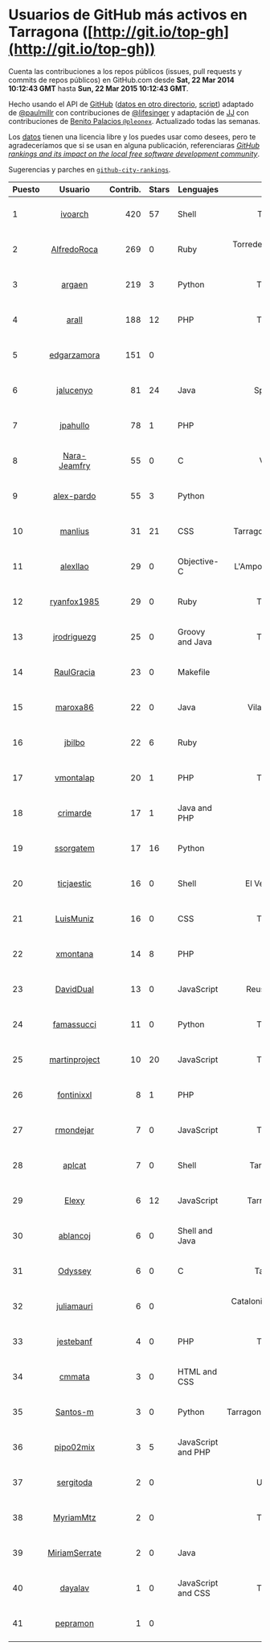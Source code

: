 # Usuarios de GitHub más activos en Tarragona ([http://git.io/top-gh](http://git.io/top-gh))



  Cuenta las contribuciones a los repos públicos (issues, pull requests y commits de repos públicos) en GitHub.com desde  **Sat, 22 Mar 2014 10:12:43 GMT** hasta **Sun, 22 Mar 2015 10:12:43 GMT**.

  Hecho usando el API de [GitHub](http://github.com) ([datos en otro directorio](https://github.com/JJ/top-github-users-data/tree/master/data), [script](https://github.com/JJ/top-github-users)) adaptado de [@paulmillr](https://github.com/paulmillr) con contribuciones de [@lifesinger](https://github.com/lifesinger) y adaptación de [JJ](http://jj.github.io) con contribuciones de [Benito Palacios `@pleonex`](http://github.com/pleonex). Actualizado todas las semanas.

  Los [datos](https://github.com/JJ/top-github-users-data/tree/master/data) tienen una licencia libre y los puedes usar como desees, pero te agradeceríamos que si se usan en alguna publicación, referenciaras [*GitHub rankings and its impact on the local free software development community*](https://thewinnower.com/papers/github-rankings-and-its-impact-on-the-local-free-software-development-community).

  Sugerencias y parches en [`github-city-rankings`](http://github.com/JJ/github-city-rankings).


| Puesto   |  Usuario  |Contrib.| Stars | Lenguajes   |      Lugar      |  Avatar  |
|----------|:---------:|-------:|-------|-------------|:---------------:|----------|
| 1 | [ivoarch](https://github.com/ivoarch) | 420 | 57 | Shell | Tarragona/Spain | <img src='https://avatars0.githubusercontent.com/u/677124?v=3&s=64' width='64' height='64' title='Ivaylo Kuzev'> |
| 2 | [AlfredoRoca](https://github.com/AlfredoRoca) | 269 | 0 | Ruby | Torredembarra - Tarragona - Spain | <img src='https://avatars1.githubusercontent.com/u/8455554?v=3&s=64' width='64' height='64' title='Alfredo Roca'> |
| 3 | [argaen](https://github.com/argaen) | 219 | 3 | Python | Tarragona, Spain | <img src='https://avatars2.githubusercontent.com/u/3578154?v=3&s=64' width='64' height='64' title='Manu'> |
| 4 | [arall](https://github.com/arall) | 188 | 12 | PHP | Tarragona, Spain | <img src='https://avatars1.githubusercontent.com/u/1453137?v=3&s=64' width='64' height='64' title='Gerard Arall'> |
| 5 | [edgarzamora](https://github.com/edgarzamora) | 151 | 0 |  | Tarragona | <img src='https://avatars0.githubusercontent.com/u/4320475?v=3&s=64' width='64' height='64' title='Edgar Zamora Gómez'> |
| 6 | [jalucenyo](https://github.com/jalucenyo) | 81 | 24 | Java | Spain - Tarragona | <img src='https://avatars2.githubusercontent.com/u/1618926?v=3&s=64' width='64' height='64' title='Jose Antonio Luceño Castilla'> |
| 7 | [jpahullo](https://github.com/jpahullo) | 78 | 1 | PHP | Tarragona | <img src='https://avatars0.githubusercontent.com/u/2048296?v=3&s=64' width='64' height='64' title='Jordi Pujol-Ahulló'> |
| 8 | [Nara-Jeamfry](https://github.com/Nara-Jeamfry) | 55 | 0 | C | Valls, tarragona | <img src='https://avatars2.githubusercontent.com/u/1052372?v=3&s=64' width='64' height='64' title='Nara Jeamfry'> |
| 9 | [alex-pardo](https://github.com/alex-pardo) | 55 | 3 | Python | Tarragona | <img src='https://avatars3.githubusercontent.com/u/2378470?v=3&s=64' width='64' height='64' title='Alex Pardo'> |
| 10 | [manlius](https://github.com/manlius) | 31 | 21 | CSS | Tarragona (Catalunya, Spain) | <img src='https://avatars2.githubusercontent.com/u/5968066?v=3&s=64' width='64' height='64' title='Manlio De Domenico'> |
| 11 | [alexllao](https://github.com/alexllao) | 29 | 0 | Objective-C | L'Ampolla (Tarragona, Spain) | <img src='https://avatars3.githubusercontent.com/u/8004573?v=3&s=64' width='64' height='64' title='Àlex Llaó'> |
| 12 | [ryanfox1985](https://github.com/ryanfox1985) | 29 | 0 | Ruby | Tarragona, Spain | <img src='https://avatars1.githubusercontent.com/u/1152728?v=3&s=64' width='64' height='64' title='Guillermo Guerrero Ibarra'> |
| 13 | [jrodriguezg](https://github.com/jrodriguezg) | 25 | 0 | Groovy and Java | Tarragona, Spain | <img src='https://avatars2.githubusercontent.com/u/3486118?v=3&s=64' width='64' height='64' title='Juan Manuel Rodriguez Garcia'> |
| 14 | [RaulGracia](https://github.com/RaulGracia) | 23 | 0 | Makefile | Tarragona | <img src='https://avatars0.githubusercontent.com/u/717112?v=3&s=64' width='64' height='64' title='Raúl'> |
| 15 | [maroxa86](https://github.com/maroxa86) | 22 | 0 | Java | Vila-seca(Tarragona) | <img src='https://avatars0.githubusercontent.com/u/1799202?v=3&s=64' width='64' height='64' title='Xavier'> |
| 16 | [jbilbo](https://github.com/jbilbo) | 22 | 6 | Ruby | Tarragona | <img src='https://avatars1.githubusercontent.com/u/111434?v=3&s=64' width='64' height='64' title='Jonathan Hernandez'> |
| 17 | [vmontalap](https://github.com/vmontalap) | 20 | 1 | PHP | Tarragona, Spain | <img src='https://avatars0.githubusercontent.com/u/2786323?v=3&s=64' width='64' height='64' title='vmontala'> |
| 18 | [crimarde](https://github.com/crimarde) | 17 | 1 | Java and PHP | Tarragona | <img src='https://avatars3.githubusercontent.com/u/3915135?v=3&s=64' width='64' height='64' title='Chris'> |
| 19 | [ssorgatem](https://github.com/ssorgatem) | 17 | 16 | Python | Tarragona | <img src='https://avatars1.githubusercontent.com/u/108138?v=3&s=64' width='64' height='64' title='Adrià Cereto Massagué'> |
| 20 | [ticjaestic](https://github.com/ticjaestic) | 16 | 0 | Shell | El Vendrell (Tarragona) | <img src='https://avatars0.githubusercontent.com/u/1767358?v=3&s=64' width='64' height='64' title='Víctor Sánchez'> |
| 21 | [LuisMuniz](https://github.com/LuisMuniz) | 16 | 0 | CSS | Tarragona, Spain | <img src='https://avatars3.githubusercontent.com/u/8201284?v=3&s=64' width='64' height='64' title='Luis Muniz'> |
| 22 | [xmontana](https://github.com/xmontana) | 14 | 8 | PHP | Tarragona | <img src='https://avatars1.githubusercontent.com/u/650776?v=3&s=64' width='64' height='64' title='Xavier Montaña Carreras'> |
| 23 | [DavidDual](https://github.com/DavidDual) | 13 | 0 | JavaScript | Reus, Tarragona Spain | <img src='https://avatars2.githubusercontent.com/u/3777110?v=3&s=64' width='64' height='64' title='David Duval'> |
| 24 | [famassucci](https://github.com/famassucci) | 11 | 0 | Python | Tarragona, Spain | <img src='https://avatars1.githubusercontent.com/u/10206939?v=3&s=64' width='64' height='64' title='Francesco Alessandro Massucci'> |
| 25 | [martinproject](https://github.com/martinproject) | 10 | 20 | JavaScript | Tarragona, Spain | <img src='https://avatars3.githubusercontent.com/u/13601?v=3&s=64' width='64' height='64' title='Jaime Martin'> |
| 26 | [fontinixxl](https://github.com/fontinixxl) | 8 | 1 | PHP | Tarragona | <img src='https://avatars3.githubusercontent.com/u/5080665?v=3&s=64' width='64' height='64' title='Gerard Cuello'> |
| 27 | [rmondejar](https://github.com/rmondejar) | 7 | 0 | JavaScript | Tarragona, Spain | <img src='https://avatars2.githubusercontent.com/u/14419?v=3&s=64' width='64' height='64' title='Rubén Mondéjar'> |
| 28 | [aplcat](https://github.com/aplcat) | 7 | 0 | Shell | Tarragona, Catalonia | <img src='https://avatars3.githubusercontent.com/u/10151942?v=3&s=64' width='64' height='64' title='Pau'> |
| 29 | [Elexy](https://github.com/Elexy) | 6 | 12 | JavaScript | Tarragona area, Spain | <img src='https://avatars1.githubusercontent.com/u/439063?v=3&s=64' width='64' height='64' title='Alex Knol'> |
| 30 | [ablancoj](https://github.com/ablancoj) | 6 | 0 | Shell and Java | Tarragona | <img src='https://avatars2.githubusercontent.com/u/1146451?v=3&s=400' width='64' height='64' title='Alberto Blanco Justicia'> |
| 31 | [Odyssey](https://github.com/Odyssey) | 6 | 0 | C | Tarragona (Spain) | <img src='https://avatars1.githubusercontent.com/u/281456?v=3&s=64' width='64' height='64' title=''> |
| 32 | [juliamauri](https://github.com/juliamauri) | 6 | 0 |  | Catalonia, Tarragona, Deltebre 43580 | <img src='https://avatars3.githubusercontent.com/u/6062402?v=3&s=64' width='64' height='64' title='Julià Mauri Costa'> |
| 33 | [jestebanf](https://github.com/jestebanf) | 4 | 0 | PHP | Tarragona, Spain | <img src='https://avatars3.githubusercontent.com/u/9439197?v=3&s=64' width='64' height='64' title='Jose Esteban'> |
| 34 | [cmmata](https://github.com/cmmata) | 3 | 0 | HTML and CSS | Tarragona | <img src='https://avatars2.githubusercontent.com/u/4223148?v=3&s=64' width='64' height='64' title='Carles Mata'> |
| 35 | [Santos-m](https://github.com/Santos-m) | 3 | 0 | Python | Tarragona,Catalunya,España,UE. | <img src='https://avatars2.githubusercontent.com/u/11162502?v=3&s=64' width='64' height='64' title='Santos Moreno Ortiz'> |
| 36 | [pipo02mix](https://github.com/pipo02mix) | 3 | 5 | JavaScript and PHP | Tarragona | <img src='https://avatars1.githubusercontent.com/u/892157?v=3&s=64' width='64' height='64' title='Fernando Ripoll'> |
| 37 | [sergitoda](https://github.com/sergitoda) | 2 | 0 |  | URV - Tarragona | <img src='https://avatars1.githubusercontent.com/u/4570774?v=3&s=64' width='64' height='64' title='Sergi Toda'> |
| 38 | [MyriamMtz](https://github.com/MyriamMtz) | 2 | 0 |  | Tarragona, Spain | <img src='https://avatars0.githubusercontent.com/u/6032560?v=3&s=64' width='64' height='64' title=''> |
| 39 | [MiriamSerrate](https://github.com/MiriamSerrate) | 2 | 0 | Java | Tarragona | <img src='https://avatars2.githubusercontent.com/u/7325690?v=3&s=64' width='64' height='64' title=''> |
| 40 | [dayalav](https://github.com/dayalav) | 1 | 0 | JavaScript and CSS | Tarragona, Spain | <img src='https://avatars1.githubusercontent.com/u/4660940?v=3&s=64' width='64' height='64' title='David Ayala'> |
| 41 | [pepramon](https://github.com/pepramon) | 1 | 0 |  | Tarragona | <img src='https://avatars0.githubusercontent.com/u/5684403?v=3&s=64' width='64' height='64' title='Josep Ramon'> |
